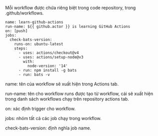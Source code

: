 Mỗi workflow được chứa riêng biệt trong code repository, trong .github/workflows.
```
name: learn-github-actions
run-name: ${{ github.actor }} is learning GitHub Actions
on: [push]
jobs:
  check-bats-version:
    runs-on: ubuntu-latest
    steps:
      - uses: actions/checkout@v4
      - uses: actions/setup-node@v3
        with:
          node-version: '14'
      - run: npm install -g bats
      - run: bats -v
```
name: tên của workflow sẽ xuất hiện trong Actions tab.

run-name: tên cho workflow runs được tạo từ workflow, cái sẽ xuất hiện trong danh sách workflows chạy trên repository actions tab.

on:  xác định trigger cho workflow.

jobs: nhóm tất cả các job chạy trong workflow.

check-bats-version: định nghĩa job name.
